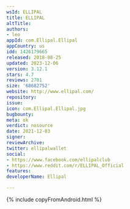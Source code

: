```yaml
---
wsId: ELLIPAL
title: ELLIPAL
altTitle: 
authors:
- leo
appId: com.Ellipal.Ellipal
appCountry: us
idd: 1426179665
released: 2018-08-25
updated: 2023-12-06
version: 3.12.1
stars: 4.7
reviews: 2701
size: '68682752'
website: http://www.ellipal.com/
repository: 
issue: 
icon: com.Ellipal.Ellipal.jpg
bugbounty: 
meta: ok
verdict: nosource
date: 2021-12-03
signer: 
reviewArchive: 
twitter: ellipalwallet
social:
- https://www.facebook.com/ellipalclub
- https://www.reddit.com/r/ELLIPAL_Official
features: 
developerName: Ellipal

---
```


{% include copyFromAndroid.html %}